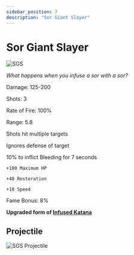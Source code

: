 ```yaml
---
sidebar_position: 7
description: "Sor Giant Slayer"
---
```


# Sor Giant Slayer

![SGS](https://vwiki.valorserver.com/api/item/picture/sor%20giant%20slayer)

<i>What happens when you infuse a sor with a sor?</i>

Damage: 125-200

Shots: 3

Rate of Fire: 100%

Range: 5.8

Shots hit multiple targets

Ignores defense of target

10% to inflict Bleeding for 7 seconds

    +100 Maximum HP
    
    +40 Restoration
    
    +10 Speed

Fame Bonus: 8%

**Upgraded form of [Infused Katana](https://wiki.valorserver.com/docs/items/weapons/katanas/ut/infused_katana)**

## Projectile

![SGS Projectile](https://cdn.discordapp.com/attachments/948448304574910534/948595210017976390/unknown.png)
